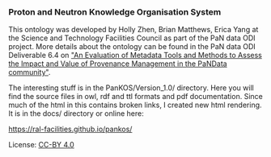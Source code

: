 
### Proton and Neutron Knowledge Organisation System

This ontology was developed by Holly Zhen, Brian Matthews, Erica Yang at the Science and Technology Facilities Council as part of the PaN data ODI project. More details about the ontology can be found in the PaN data ODI Deliverable 6.4 on ["An Evaluation of Metadata Tools and
Methods to Assess the Impact and Value of Provenance Management in the PaNData community"](http://pan-data.eu/sites/pan-data.eu/files/PaNdataODI-D6.4.pdf). 

The interesting stuff is in the PanKOS/Version_1.0/ directory. Here you will find the source files in owl, rdf and ttl formats and pdf documentation. Since much of the html in this contains broken links, I created new html rendering. It is in the docs/ directory or online here:

https://ral-facilities.github.io/pankos/

License: [CC-BY 4.0](https://creativecommons.org/licenses/by/4.0/)
